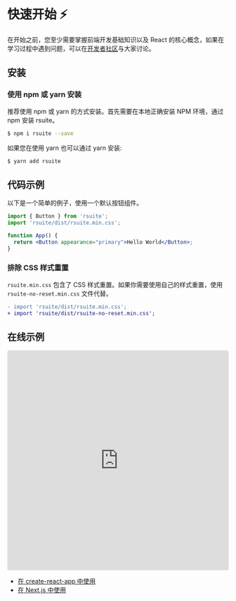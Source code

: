 # 快速开始 ⚡️

在开始之前，您至少需要掌握前端开发基础知识以及 React 的核心概念，如果在学习过程中遇到问题，可以在[开发者社区][wechat-entry]与大家讨论。

## 安装

### 使用 npm 或 yarn 安装

推荐使用 npm 或 yarn 的方式安装。首先需要在本地正确安装 NPM 环境，通过 npm 安装 rsuite。

```bash
$ npm i rsuite --save
```

如果您在使用 yarn 也可以通过 yarn 安装:

```bash
$ yarn add rsuite
```

## 代码示例

以下是一个简单的例子，使用一个默认按钮组件。

```jsx
import { Button } from 'rsuite';
import 'rsuite/dist/rsuite.min.css';

function App() {
  return <Button appearance="primary">Hello World</Button>;
}
```

### 排除 CSS 样式重置

`rsuite.min.css` 包含了 CSS 样式重置。如果你需要使用自己的样式重置，使用 `rsuite-no-reset.min.css` 文件代替。

```diff
- import 'rsuite/dist/rsuite.min.css';
+ import 'rsuite/dist/rsuite-no-reset.min.css';
```

## 在线示例

<iframe src="https://codesandbox.io/embed/k9v972q3lr" style="width:100%; height:500px; border:0; border-radius: 4px; overflow:hidden;" sandbox="allow-modals allow-forms allow-popups allow-scripts allow-same-origin"></iframe>

- [在 create-react-app 中使用](/zh/guide/use-with-create-react-app/)
- [在 Next.js 中使用](/zh/guide/use-next-app/)

[wechat-entry]: https://github.com/rsuite/rsuite/blob/master/README_zh.md#%E6%94%AF%E6%8C%81-react-suite
